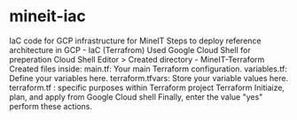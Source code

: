 # mineit-iac
IaC code for GCP infrastructure for MineIT
Steps to deploy reference architecture in GCP - IaC (Terrafrom) 
Used Google Cloud Shell for preperation
Cloud Shell Editor > 
Created directory - MineIT-Terraform
Created files inside:
main.tf: Your main Terraform configuration.
variables.tf: Define your variables here.
terraform.tfvars: Store your variable values here.
terraform.tf : specific purposes within Terraform project
Terraform Initiaize, plan, and apply from Google Cloud shell
Finally, enter the value "yes" perform these actions.
